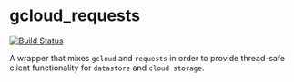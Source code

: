 # gcloud_requests

[![Build Status](https://travis-ci.org/LeadPages/gcloud_requests.svg)](https://travis-ci.org/LeadPages/gcloud_requests)

A wrapper that mixes `gcloud` and `requests` in order to provide
thread-safe client functionality for `datastore` and `cloud storage`.
